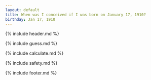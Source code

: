 ```yaml
---
layout: default
title: When was I conceived if I was born on January 17, 1910?
birthday: Jan 17, 1910
---
```


{% include header.md %}

{% include guess.md %}

{% include calculate.md %}

{% include safety.md %}

{% include footer.md %}



